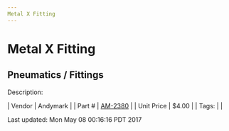 ```yaml
---
Metal X Fitting
---
```

# Metal X Fitting
## Pneumatics / Fittings
Description: 	 

| Vendor | Andymark | 
| Part # | [AM-2380](http://www.andymark.com/) | 
| Unit Price | $4.00 | 
| Tags: |  | 

Last updated: Mon May 08 00:16:16 PDT 2017